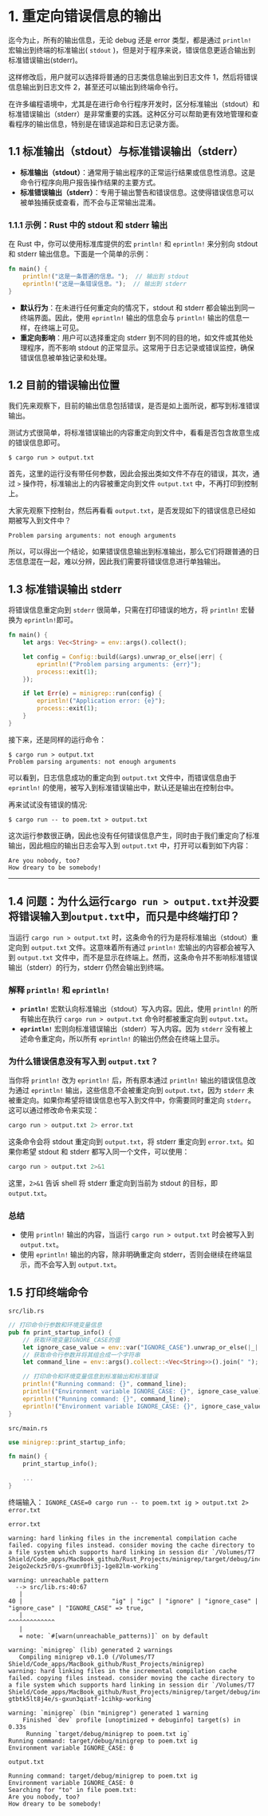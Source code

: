 # 1. 重定向错误信息的输出

迄今为止，所有的输出信息，无论 debug 还是 error 类型，都是通过 `println!` 宏输出到终端的标准输出( `stdout` )，但是对于程序来说，错误信息更适合输出到标准错误输出(stderr)。

这样修改后，用户就可以选择将普通的日志类信息输出到日志文件 1，然后将错误信息输出到日志文件 2，甚至还可以输出到终端命令行。

在许多编程语境中，尤其是在进行命令行程序开发时，区分标准输出（stdout）和标准错误输出（stderr）是非常重要的实践。这种区分可以帮助更有效地管理和查看程序的输出信息，特别是在错误追踪和日志记录方面。

## 1.1 标准输出（stdout）与标准错误输出（stderr）

- **标准输出（stdout）**：通常用于输出程序的正常运行结果或信息性消息。这是命令行程序向用户报告操作结果的主要方式。
- **标准错误输出（stderr）**：专用于输出警告和错误信息。这使得错误信息可以被单独捕获或查看，而不会与正常输出混淆。

### 1.1.1 示例：Rust 中的 stdout 和 stderr 输出

在 Rust 中，你可以使用标准库提供的宏 `println!` 和 `eprintln!` 来分别向 stdout 和 stderr 输出信息。下面是一个简单的示例：

```rust
fn main() {
    println!("这是一条普通的信息。");  // 输出到 stdout
    eprintln!("这是一条错误信息。");  // 输出到 stderr
}
```

- **默认行为**：在未进行任何重定向的情况下，stdout 和 stderr 都会输出到同一终端界面。因此，使用 `eprintln!` 输出的信息会与 `println!` 输出的信息一样，在终端上可见。
- **重定向影响**：用户可以选择重定向 stderr 到不同的目的地，如文件或其他处理程序，而不影响 stdout 的正常显示。这常用于日志记录或错误监控，确保错误信息被单独记录和处理。

## 1.2 目前的错误输出位置

我们先来观察下，目前的输出信息包括错误，是否是如上面所说，都写到标准错误输出。

测试方式很简单，将标准错误输出的内容重定向到文件中，看看是否包含故意生成的错误信息即可。

```shell
$ cargo run > output.txt
```

首先，这里的运行没有带任何参数，因此会报出类如文件不存在的错误，其次，通过 `>` 操作符，标准输出上的内容被重定向到文件 `output.txt` 中，不再打印到控制上。

大家先观察下控制台，然后再看看 `output.txt`，是否发现如下的错误信息已经如期被写入到文件中？

```shell
Problem parsing arguments: not enough arguments
```

所以，可以得出一个结论，如果错误信息输出到标准输出，那么它们将跟普通的日志信息混在一起，难以分辨，因此我们需要将错误信息进行单独输出。


## 1.3 标准错误输出 stderr

将错误信息重定向到 `stderr` 很简单，只需在打印错误的地方，将 `println!` 宏替换为 `eprintln!`即可。

```rust
fn main() {
    let args: Vec<String> = env::args().collect();

    let config = Config::build(&args).unwrap_or_else(|err| {
        eprintln!("Problem parsing arguments: {err}");
        process::exit(1);
    });

    if let Err(e) = minigrep::run(config) {
        eprintln!("Application error: {e}");
        process::exit(1);
    }
}
```

接下来，还是同样的运行命令：
```shell
$ cargo run > output.txt
Problem parsing arguments: not enough arguments
```

可以看到，日志信息成功的重定向到 `output.txt` 文件中，而错误信息由于 `eprintln!` 的使用，被写入到标准错误输出中，默认还是输出在控制台中。

再来试试没有错误的情况:

```shell
$ cargo run -- to poem.txt > output.txt
```

这次运行参数很正确，因此也没有任何错误信息产生，同时由于我们重定向了标准输出，因此相应的输出日志会写入到 `output.txt` 中，打开可以看到如下内容：

```shell
Are you nobody, too?
How dreary to be somebody!
```

--- 
## 1.4 问题：为什么运行`cargo run > output.txt`并没要将错误输入到`output.txt`中，而只是中终端打印？

当运行 `cargo run > output.txt` 时，这条命令的行为是将标准输出（stdout）重定向到 `output.txt` 文件。这意味着所有通过 `println!` 宏输出的内容都会被写入到 `output.txt` 文件中，而不是显示在终端上。然而，这条命令并不影响标准错误输出（stderr）的行为，stderr 仍然会输出到终端。

### 解释 `println!` 和 `eprintln!`

- **`println!`** 宏默认向标准输出（stdout）写入内容。因此，使用 `println!` 的所有输出在执行 `cargo run > output.txt` 命令时都被重定向到 `output.txt`。
- **`eprintln!`** 宏则向标准错误输出（stderr）写入内容。因为 `stderr` 没有被上述命令重定向，所以所有 `eprintln!` 的输出仍然会在终端上显示。

### 为什么错误信息没有写入到 `output.txt`？

当你将 `println!` 改为 `eprintln!` 后，所有原本通过 `println!` 输出的错误信息改为通过 `eprintln!` 输出，这些信息不会被重定向到 `output.txt`，因为 `stderr` 未被重定向。如果你希望将错误信息也写入到文件中，你需要同时重定向 `stderr`。这可以通过修改命令来实现：

```bash
cargo run > output.txt 2> error.txt
```

这条命令会将 stdout 重定向到 `output.txt`，将 stderr 重定向到 `error.txt`。如果你希望 stdout 和 stderr 都写入同一个文件，可以使用：

```bash
cargo run > output.txt 2>&1
```

这里，`2>&1` 告诉 shell 将 stderr 重定向到当前为 stdout 的目标，即 `output.txt`。

### 总结

- 使用 `println!` 输出的内容，当运行 `cargo run > output.txt` 时会被写入到 `output.txt`。
- 使用 `eprintln!` 输出的内容，除非明确重定向 stderr，否则会继续在终端显示，而不会写入到 `output.txt`。

## 1.5 打印终端命令
`src/lib.rs`
```rust
// 打印命令行参数和环境变量信息
pub fn print_startup_info() {
    // 获取环境变量IGNORE_CASE的值
    let ignore_case_value = env::var("IGNORE_CASE").unwrap_or_else(|_| "not set".to_string());
    // 获取命令行参数并将其组合成一个字符串
    let command_line = env::args().collect::<Vec<String>>().join(" ");

    // 打印命令和环境变量信息到标准输出和标准错误
    println!("Running command: {}", command_line);
    println!("Environment variable IGNORE_CASE: {}", ignore_case_value);
    eprintln!("Running command: {}", command_line);
    eprintln!("Environment variable IGNORE_CASE: {}", ignore_case_value);
}
```

`src/main.rs`
```rust
use minigrep::print_startup_info;

fn main() {
	print_startup_info();

	...
}
```

终端输入：
`IGNORE_CASE=0 cargo run -- to poem.txt ig > output.txt 2> error.txt`

`error.txt`
```
warning: hard linking files in the incremental compilation cache failed. copying files instead. consider moving the cache directory to a file system which supports hard linking in session dir `/Volumes/T7 Shield/Code_apps/MacBook_github/Rust_Projects/minigrep/target/debug/incremental/minigrep-2eigo2eckz5r0/s-gxumr0fi3j-1ge82lm-working`

warning: unreachable pattern
  --> src/lib.rs:40:67
   |
40 |                         "ig" | "igc" | "ignore" | "ignore_case" | "ignore_case" | "IGNORE_CASE" => true,
   |                                                                   ^^^^^^^^^^^^^
   |
   = note: `#[warn(unreachable_patterns)]` on by default

warning: `minigrep` (lib) generated 2 warnings
   Compiling minigrep v0.1.0 (/Volumes/T7 Shield/Code_apps/MacBook_github/Rust_Projects/minigrep)
warning: hard linking files in the incremental compilation cache failed. copying files instead. consider moving the cache directory to a file system which supports hard linking in session dir `/Volumes/T7 Shield/Code_apps/MacBook_github/Rust_Projects/minigrep/target/debug/incremental/minigrep-gtbtk5lt8j4e/s-gxun3qiatf-1cihkp-working`

warning: `minigrep` (bin "minigrep") generated 1 warning
    Finished `dev` profile [unoptimized + debuginfo] target(s) in 0.33s
     Running `target/debug/minigrep to poem.txt ig`
Running command: target/debug/minigrep to poem.txt ig
Environment variable IGNORE_CASE: 0

```

`output.txt`
```
Running command: target/debug/minigrep to poem.txt ig
Environment variable IGNORE_CASE: 0
Searching for "to" in file poem.txt: 
Are you nobody, too?
How dreary to be somebody!

```